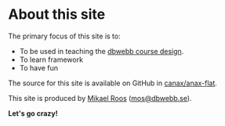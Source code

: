 About this site
==============================================

The primary focus of this site is to:

* To be used in teaching the [dbwebb course design](http://dbwebb.se/design).
* To learn framework
* To have fun

The source for this site is available on GitHub in [canax/anax-flat](git@github.com:canax/anax-flat.git).

This site is produced by [Mikael Roos](https://mikaelroos.se) (mos@dbwebb.se).

__Let's go crazy!__

